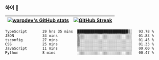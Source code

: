 
### 하이 👋
[![warpdev's GitHub stats](https://github-readme-stats.vercel.app/api?username=warpdev&show_icons=true&theme=vue-dark)](#) |[![GitHub Streak](https://github-readme-streak-stats.herokuapp.com/?user=warpdev&theme=dark)](#)
--- | --- |
<!--START_SECTION:waka-->

```text
TypeScript       29 hrs 35 mins  ███████████████████████▒░   93.78 %
JSON             34 mins         ▒░░░░░░░░░░░░░░░░░░░░░░░░   01.83 %
tsconfig         27 mins         ▒░░░░░░░░░░░░░░░░░░░░░░░░   01.45 %
CSS              25 mins         ▒░░░░░░░░░░░░░░░░░░░░░░░░   01.33 %
JavaScript       11 mins         ░░░░░░░░░░░░░░░░░░░░░░░░░   00.60 %
Python           8 mins          ░░░░░░░░░░░░░░░░░░░░░░░░░   00.47 %
```

<!--END_SECTION:waka-->

<!--
**warpdev/warpdev** is a ✨ _special_ ✨ repository because its `README.md` (this file) appears on your GitHub profile.

Here are some ideas to get you started:

- 🔭 I’m currently working on ...
- 🌱 I’m currently learning ...
- 👯 I’m looking to collaborate on ...
- 🤔 I’m looking for help with ...
- 💬 Ask me about ...
- 📫 How to reach me: ...
- 😄 Pronouns: ...
- ⚡ Fun fact: ...
-->
